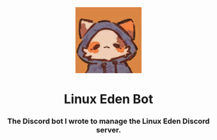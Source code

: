 <div align="center">
    <img src="./assets/rhbot.png" width=150, height=150 />
</div>

<h1 align='center'> Linux Eden Bot </h1>

<div align="center">
    <h3> The Discord bot I wrote to manage the Linux Eden Discord server. </h2>
</div>

